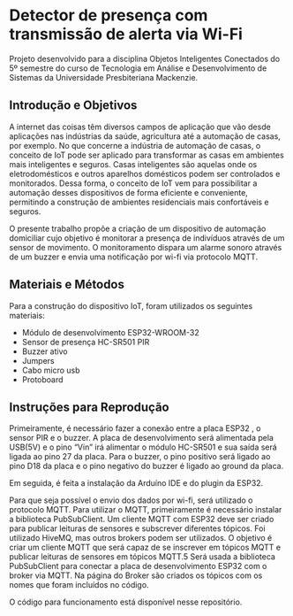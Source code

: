 # Detector de presença com transmissão de alerta via Wi-Fi

Projeto desenvolvido para a disciplina Objetos Inteligentes Conectados do 5º semestre do curso de Tecnologia em Análise e Desenvolvimento de Sistemas da Universidade Presbiteriana Mackenzie.

## Introdução e Objetivos

<p>A internet das coisas têm diversos campos de aplicação que vão desde aplicações nas indústrias da saúde, agricultura até a  automação de casas, por exemplo. No que concerne a indústria de automação de casas, o conceito de IoT pode ser aplicado para transformar as casas em ambientes mais inteligentes e seguros. Casas inteligentes são aquelas onde os eletrodomésticos e outros aparelhos domésticos podem ser controlados e monitorados. Dessa forma, o conceito de IoT vem para possibilitar a automação desses dispositivos de forma eficiente e conveniente, permitindo a construção de ambientes residenciais mais confortáveis e seguros. </p>
<p>O presente trabalho propõe a criação de um dispositivo de automação domiciliar cujo objetivo é monitorar a presença de indivíduos através de um sensor de movimento. O monitoramento dispara um alarme sonoro através de um buzzer e envia uma notificação por wi-fi via protocolo MQTT.</p>

## Materiais e Métodos

<p> Para a construção do dispositivo IoT, foram utilizados os seguintes materiais:</p>

* Módulo de desenvolvimento ESP32-WROOM-32
* Sensor de presença HC-SR501 PIR
* Buzzer ativo
* Jumpers
* Cabo micro usb
* Protoboard

## Instruções para Reprodução

<p>Primeiramente, é necessário fazer a conexão entre a placa ESP32 , o sensor PIR e o buzzer. A placa de desenvolvimento será alimentada pela USB(5V) e o pino “Vin” irá alimentar o módulo HC-SR501 e sua saída será ligada ao pino 27 da placa.   Para o buzzer, o pino positivo será ligado ao pino D18 da placa e o pino negativo do buzzer é ligado ao ground da placa.</p>
<p> Em seguida, é feita a instalação da Arduíno IDE e do plugin da ESP32.</p>
<p>Para que seja possível o envio dos dados por wi-fi, será utilizado o protocolo MQTT. Para utilizar o MQTT, primeiramente é necessário instalar a biblioteca PubSubClient. Um cliente MQTT com ESP32 deve ser criado para publicar leituras de sensores e subscrever diferentes tópicos. Foi utilizado HiveMQ, mas outros brokers podem ser utilizados. O objetivo é criar um cliente MQTT que será capaz de se inscrever em tópicos MQTT e publicar leituras de sensores em tópicos MQTT.5 Será usada a biblioteca PubSubClient para conectar a placa de desenvolvimento ESP32 com o broker via MQTT. Na página do Broker são criados os tópicos com os nomes que foram incluídos no código.</p>
<p> O código para funcionamento está disponível nesse repositório. </p>







